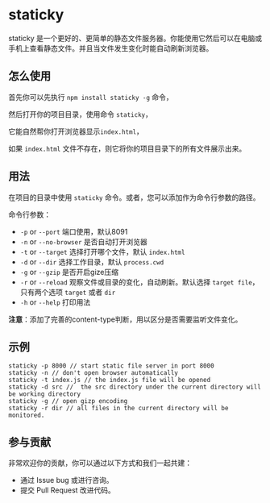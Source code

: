 # staticky

staticky 是一个更好的、更简单的静态文件服务器。你能使用它然后可以在电脑或手机上查看静态文件。并且当文件发生变化时能自动刷新浏览器。

## 怎么使用

首先你可以先执行 `npm install staticky -g` 命令，

然后打开你的项目目录，使用命令 `staticky`， 

它能自然帮你打开浏览器显示`index.html`，

如果 `index.html` 文件不存在，则它将你的项目目录下的所有文件展示出来。

<!-- more -->

## 用法

在项目的目录中使用 `staticky` 命令。或者，您可以添加作为命令行参数的路径。

命令行参数：

* `-p` or `--port` 端口使用，默认8091
* `-n` or `--no-browser` 是否自动打开浏览器
* `-t` or `--target` 选择打开哪个文件，默认 `index.html`
* `-d` or `--dir` 选择工作目录，默认 `process.cwd`
* `-g` or `--gzip` 是否开启gize压缩
* `-r` or `--reload` 观察文件或目录的变化，自动刷新。默认选择 `target file`，只有两个选项 `target` 或者 `dir`
* `-h` or `--help` 打印用法

**注意**：添加了完善的content-type判断，用以区分是否需要监听文件变化。

## 示例

```
staticky -p 8000 // start static file server in port 8000
staticky -n // don't open browser automatically
staticky -t index.js // the index.js file will be opened
staticky -d src //  the src directory under the current directory will be working directory
staticky -g // open gizp encoding
staticky -r dir // all files in the current directory will be monitored.
```

## 参与贡献

非常欢迎你的贡献，你可以通过以下方式和我们一起共建：

- 通过 Issue bug 或进行咨询。
- 提交 Pull Request 改进代码。
